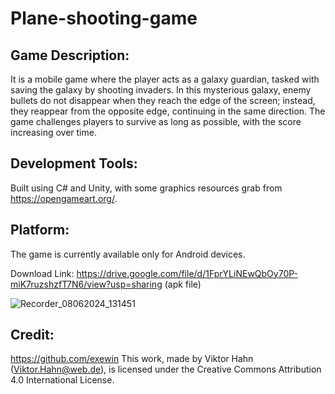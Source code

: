 # Plane-shooting-game

## Game Description:
It is a mobile game where the player acts as a galaxy guardian, tasked with saving the galaxy by shooting invaders. In this mysterious galaxy, enemy bullets do not disappear when they reach the edge of the screen; instead, they reappear from the opposite edge, continuing in the same direction. The game challenges players to survive as long as possible, with the score increasing over time. 

## Development Tools:
Built using C# and Unity, with some graphics resources grab from https://opengameart.org/.

## Platform:
The game is currently available only for Android devices.

Download Link: https://drive.google.com/file/d/1FprYLiNEwQbOy70P-miK7ruzshzfT7N6/view?usp=sharing (apk file)

![Recorder_08062024_131451](https://github.com/Locus-Wong/Plane-shooting-game/assets/125144955/b14209dc-2d09-4f40-9972-d0b5746aaf13)

## Credit:
https://github.com/exewin 
This work, made by Viktor Hahn (Viktor.Hahn@web.de), is licensed under the Creative Commons Attribution 4.0 International License.


